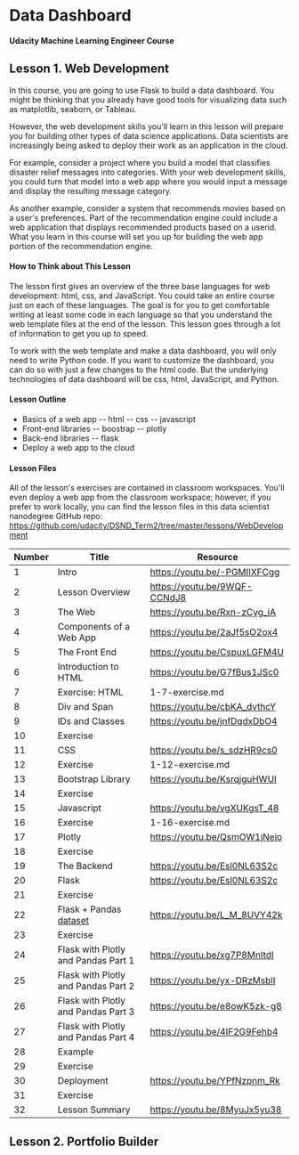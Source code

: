 # Data Dashboard
#### Udacity Machine Learning Engineer Course


## Lesson 1. Web Development
In this course, you are going to use Flask to build a data dashboard. You might be thinking that you already have good tools for visualizing data such as matplotlib, seaborn, or Tableau.

However, the web development skills you'll learn in this lesson will prepare you for building other types of data science applications. Data scientists are increasingly being asked to deploy their work as an application in the cloud.

For example, consider a project where you build a model that classifies disaster relief messages into categories. With your web development skills, you could turn that model into a web app where you would input a message and display the resulting message category.

As another example, consider a system that recommends movies based on a user's preferences. Part of the recommendation engine could include a web application that displays recommended products based on a userid. What you learn in this course will set you up for building the web app portion of the recommendation engine.

####  How to Think about This Lesson
The lesson first gives an overview of the three base languages for web development: html, css, and JavaScript. You could take an entire course just on each of these languages. The goal is for you to get comfortable writing at least some code in each language so that you understand the web template files at the end of the lesson. This lesson goes through a lot of information to get you up to speed.

To work with the web template and make a data dashboard, you will only need to write Python code. If you want to customize the dashboard, you can do so with just a few changes to the html code. But the underlying technologies of data dashboard will be css, html, JavaScript, and Python.

#### Lesson Outline
* Basics of a web app
-- html
-- css
-- javascript
* Front-end libraries
-- boostrap
-- plotly
* Back-end libraries
-- flask
* Deploy a web app to the cloud


#### Lesson Files
All of the lesson's exercises are contained in classroom workspaces. You'll even deploy a web app from the classroom workspace; however, if you prefer to work locally, you can find the lesson files in this data scientist nanodegree GitHub repo: https://github.com/udacity/DSND_Term2/tree/master/lessons/WebDevelopment

| Number | Title | Resource |
| ------ | ----- | -------- |
| 1 | Intro | https://youtu.be/-PGMIIXFCgg |
| 2 | Lesson Overview | https://youtu.be/9WQF-CCNdJ8 |
| 3 | The Web | https://youtu.be/Rxn-zCyg_iA |
| 4 | Components of a Web App | https://youtu.be/2aJf5sO2ox4 |
| 5 | The Front End | https://youtu.be/CspuxLGFM4U |
| 6 | Introduction to HTML | https://youtu.be/G7fBus1JSc0 |
| 7 | Exercise: HTML | 1-7-exercise.md |
| 8 | Div and Span | https://youtu.be/cbKA_dvthcY |
| 9 | IDs and Classes | https://youtu.be/jnfDqdxDbO4 |
| 10 | Exercise |  |
| 11 | CSS | https://youtu.be/s_sdzHR9cs0 |
| 12 | Exercise | 1-12-exercise.md |
| 13 | Bootstrap Library | https://youtu.be/KsrqjguHWUI |
| 14 | Exercise |  |
| 15 | Javascript | https://youtu.be/vgXUKgsT_48 |
| 16 | Exercise | 1-16-exercise.md |
| 17 | Plotly | https://youtu.be/QsmOW1jNeio |
| 18 | Exercise |  |
| 19 | The Backend | https://youtu.be/Esl0NL63S2c |
| 20 | Flask |  https://youtu.be/Esl0NL63S2c |
| 21 | Exercise |  |
| 22 | Flask + Pandas [dataset](https://data.worldbank.org/indicator/SP.RUR.TOTL.ZS?view=chart) | https://youtu.be/L_M_8UVY42k  |
| 23 | Exercise |  |
| 24 | Flask with Plotly and Pandas Part 1 | https://youtu.be/xg7P8MnItdI |
| 25 | Flask with Plotly and Pandas Part 2 | https://youtu.be/yx-DRzMsblI |
| 26 | Flask with Plotly and Pandas Part 3 | https://youtu.be/e8owK5zk-g8 |
| 27 | Flask with Plotly and Pandas Part 4 | https://youtu.be/4IF2G9Fehb4 |
| 28 | Example |  |
| 29 | Exercise |  |
| 30 | Deployment | https://youtu.be/YPfNzpnm_Rk |
| 31 | Exercise |  |
| 32 | Lesson Summary | https://youtu.be/8MyuJx5yu38 |




## Lesson 2. Portfolio Builder
